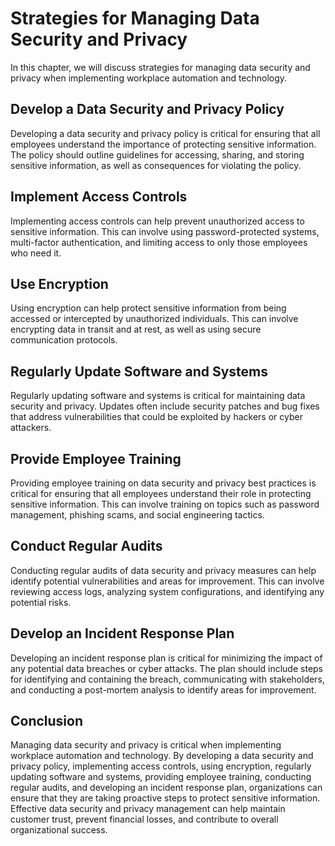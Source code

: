 Strategies for Managing Data Security and Privacy
================================================================================================

In this chapter, we will discuss strategies for managing data security and privacy when implementing workplace automation and technology.

Develop a Data Security and Privacy Policy
------------------------------------------

Developing a data security and privacy policy is critical for ensuring that all employees understand the importance of protecting sensitive information. The policy should outline guidelines for accessing, sharing, and storing sensitive information, as well as consequences for violating the policy.

Implement Access Controls
-------------------------

Implementing access controls can help prevent unauthorized access to sensitive information. This can involve using password-protected systems, multi-factor authentication, and limiting access to only those employees who need it.

Use Encryption
--------------

Using encryption can help protect sensitive information from being accessed or intercepted by unauthorized individuals. This can involve encrypting data in transit and at rest, as well as using secure communication protocols.

Regularly Update Software and Systems
-------------------------------------

Regularly updating software and systems is critical for maintaining data security and privacy. Updates often include security patches and bug fixes that address vulnerabilities that could be exploited by hackers or cyber attackers.

Provide Employee Training
-------------------------

Providing employee training on data security and privacy best practices is critical for ensuring that all employees understand their role in protecting sensitive information. This can involve training on topics such as password management, phishing scams, and social engineering tactics.

Conduct Regular Audits
----------------------

Conducting regular audits of data security and privacy measures can help identify potential vulnerabilities and areas for improvement. This can involve reviewing access logs, analyzing system configurations, and identifying any potential risks.

Develop an Incident Response Plan
---------------------------------

Developing an incident response plan is critical for minimizing the impact of any potential data breaches or cyber attacks. The plan should include steps for identifying and containing the breach, communicating with stakeholders, and conducting a post-mortem analysis to identify areas for improvement.

Conclusion
----------

Managing data security and privacy is critical when implementing workplace automation and technology. By developing a data security and privacy policy, implementing access controls, using encryption, regularly updating software and systems, providing employee training, conducting regular audits, and developing an incident response plan, organizations can ensure that they are taking proactive steps to protect sensitive information. Effective data security and privacy management can help maintain customer trust, prevent financial losses, and contribute to overall organizational success.
